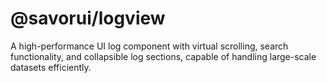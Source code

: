 # @savorui/logview

A high-performance UI log component with virtual scrolling, search functionality, and collapsible log sections, capable of handling large-scale datasets efficiently.

